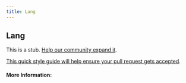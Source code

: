 ```yaml
---
title: Lang
---
```


## Lang

This is a stub. [Help our community expand it](https://github.com/freeCodeCamp/guide-articles/tree/master/articles/HTML/Attributes/Lang/index.md).

[This quick style guide will help ensure your pull request gets accepted](https://github.com/freeCodeCamp/guide-articles/blob/master/README.md).

<!-- The article goes here, in GitHub-flavored Markdown. Feel free to add YouTube videos, images, and CodePen/JSBin embeds  -->

#### More Information:
<!-- Please add any articles you think might be helpful to read before writing the article -->


